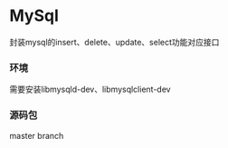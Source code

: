 # MySql
封装mysql的insert、delete、update、select功能对应接口
### 环境
需要安装libmysqld-dev、libmysqlclient-dev
### 源码包
master branch

